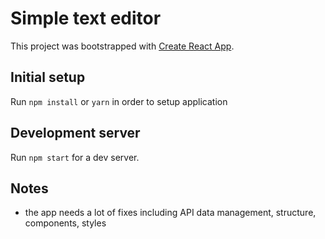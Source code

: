 # Simple text editor
This project was bootstrapped with [Create React App](https://github.com/facebookincubator/create-react-app).

## Initial setup
Run `npm install` or `yarn` in order to setup application

## Development server
Run `npm start` for a dev server.

## Notes
+ the app needs a lot of fixes including API data management, structure, components, styles


